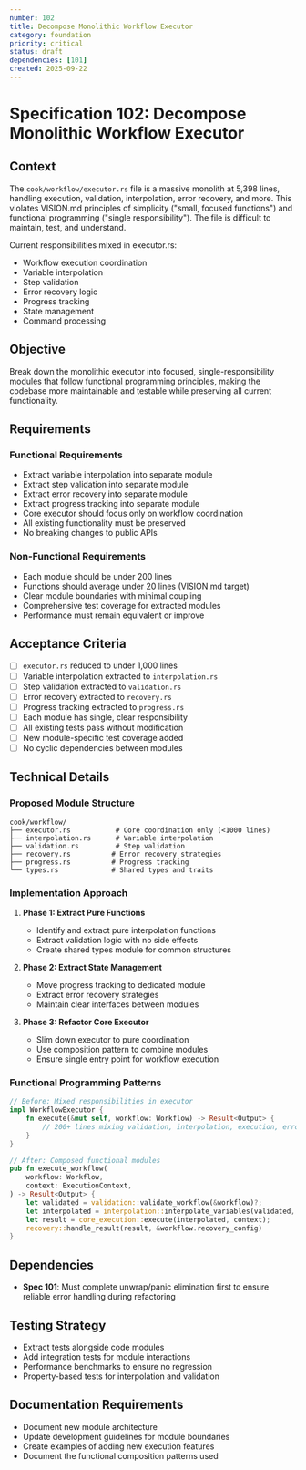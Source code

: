 ```yaml
---
number: 102
title: Decompose Monolithic Workflow Executor
category: foundation
priority: critical
status: draft
dependencies: [101]
created: 2025-09-22
---
```


# Specification 102: Decompose Monolithic Workflow Executor

## Context

The `cook/workflow/executor.rs` file is a massive monolith at 5,398 lines, handling execution, validation, interpolation, error recovery, and more. This violates VISION.md principles of simplicity ("small, focused functions") and functional programming ("single responsibility"). The file is difficult to maintain, test, and understand.

Current responsibilities mixed in executor.rs:
- Workflow execution coordination
- Variable interpolation
- Step validation
- Error recovery logic
- Progress tracking
- State management
- Command processing

## Objective

Break down the monolithic executor into focused, single-responsibility modules that follow functional programming principles, making the codebase more maintainable and testable while preserving all current functionality.

## Requirements

### Functional Requirements
- Extract variable interpolation into separate module
- Extract step validation into separate module
- Extract error recovery into separate module
- Extract progress tracking into separate module
- Core executor should focus only on workflow coordination
- All existing functionality must be preserved
- No breaking changes to public APIs

### Non-Functional Requirements
- Each module should be under 200 lines
- Functions should average under 20 lines (VISION.md target)
- Clear module boundaries with minimal coupling
- Comprehensive test coverage for extracted modules
- Performance must remain equivalent or improve

## Acceptance Criteria

- [ ] `executor.rs` reduced to under 1,000 lines
- [ ] Variable interpolation extracted to `interpolation.rs`
- [ ] Step validation extracted to `validation.rs`
- [ ] Error recovery extracted to `recovery.rs`
- [ ] Progress tracking extracted to `progress.rs`
- [ ] Each module has single, clear responsibility
- [ ] All existing tests pass without modification
- [ ] New module-specific test coverage added
- [ ] No cyclic dependencies between modules

## Technical Details

### Proposed Module Structure

```
cook/workflow/
├── executor.rs           # Core coordination only (<1000 lines)
├── interpolation.rs      # Variable interpolation
├── validation.rs         # Step validation
├── recovery.rs          # Error recovery strategies
├── progress.rs          # Progress tracking
└── types.rs             # Shared types and traits
```

### Implementation Approach

1. **Phase 1: Extract Pure Functions**
   - Identify and extract pure interpolation functions
   - Extract validation logic with no side effects
   - Create shared types module for common structures

2. **Phase 2: Extract State Management**
   - Move progress tracking to dedicated module
   - Extract error recovery strategies
   - Maintain clear interfaces between modules

3. **Phase 3: Refactor Core Executor**
   - Slim down executor to pure coordination
   - Use composition pattern to combine modules
   - Ensure single entry point for workflow execution

### Functional Programming Patterns

```rust
// Before: Mixed responsibilities in executor
impl WorkflowExecutor {
    fn execute(&mut self, workflow: Workflow) -> Result<Output> {
        // 200+ lines mixing validation, interpolation, execution, error handling
    }
}

// After: Composed functional modules
pub fn execute_workflow(
    workflow: Workflow,
    context: ExecutionContext,
) -> Result<Output> {
    let validated = validation::validate_workflow(&workflow)?;
    let interpolated = interpolation::interpolate_variables(validated, &context)?;
    let result = core_execution::execute(interpolated, context);
    recovery::handle_result(result, &workflow.recovery_config)
}
```

## Dependencies

- **Spec 101**: Must complete unwrap/panic elimination first to ensure reliable error handling during refactoring

## Testing Strategy

- Extract tests alongside code modules
- Add integration tests for module interactions
- Performance benchmarks to ensure no regression
- Property-based tests for interpolation and validation

## Documentation Requirements

- Document new module architecture
- Update development guidelines for module boundaries
- Create examples of adding new execution features
- Document the functional composition patterns used